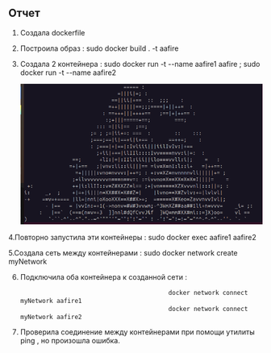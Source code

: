 ## Отчет
1. Создала dockerfile
2. Построила образ : sudo docker build . -t aafire
3. Создала 2 контейнера : sudo docker run -t --name aafire1 aafire ; sudo docker run -t --name aafire2

   ![скриншот](https://github.com/kamilla-itmo/lab4/blob/main/fire.png)

4.Повторно запустила эти контейнеры : sudo docker exec aafire1 aafire2

5.Создала сеть между контейнерами : sudo docker network create myNetwork

6. Подключила оба контейнера к созданной сети :

                                                docker network connect myNetwork aafire1
                                                docker network connect myNetwork aafire2
   
7. Проверила соединение между контейнерами при помощи утилиты ping , но произошла ошибка. 
